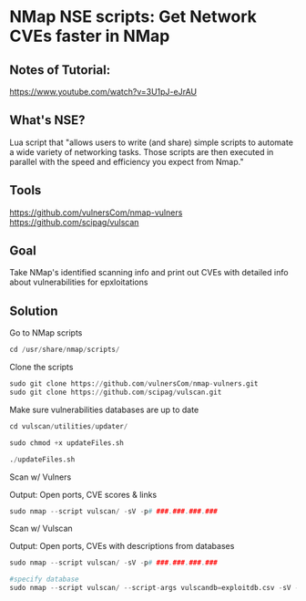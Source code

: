 # NMap NSE scripts: Get Network CVEs faster in NMap

## Notes of Tutorial:
https://www.youtube.com/watch?v=3U1pJ-eJrAU

## What's NSE?
Lua script that "allows users to write (and share) simple scripts to automate a wide variety of networking tasks. Those scripts are then executed in parallel with the speed and efficiency you expect from Nmap."

## Tools
https://github.com/vulnersCom/nmap-vulners
https://github.com/scipag/vulscan

## Goal
Take NMap's identified scanning info and print out CVEs with detailed info about vulnerabilities for epxloitations

## Solution
Go to NMap scripts
``` python
cd /usr/share/nmap/scripts/
```
Clone the scripts
``` python
sudo git clone https://github.com/vulnersCom/nmap-vulners.git
sudo git clone https://github.com/scipag/vulscan.git
```
Make sure vulnerabilities databases are up to date
``` python
cd vulscan/utilities/updater/

sudo chmod +x updateFiles.sh

./updateFiles.sh
```
Scan w/ Vulners

Output: Open ports, CVE scores & links
``` python
sudo nmap --script vulscan/ -sV -p# ###.###.###.###
```
Scan w/ Vulscan

Output: Open ports, CVEs with descriptions from databases
``` python
sudo nmap --script vulscan/ -sV -p# ###.###.###.###

#specify database
sudo nmap --script vulscan/ --script-args vulscandb=exploitdb.csv -sV -p# ###.###.###.###
```
